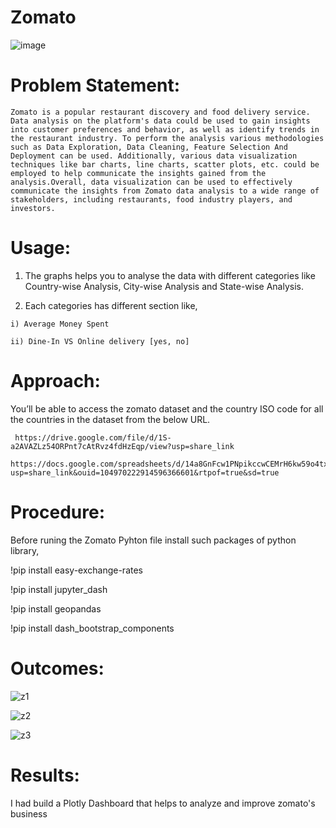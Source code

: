 # Zomato

![image](https://user-images.githubusercontent.com/107666598/218306458-2317d903-98cc-4f23-8679-f138f9e20ab1.png)

# Problem Statement:

    Zomato is a popular restaurant discovery and food delivery service. Data analysis on the platform's data could be used to gain insights into customer preferences and behavior, as well as identify trends in the restaurant industry. To perform the analysis various methodologies such as Data Exploration, Data Cleaning, Feature Selection And Deployment can be used. Additionally, various data visualization techniques like bar charts, line charts, scatter plots, etc. could be employed to help communicate the insights gained from the analysis.Overall, data visualization can be used to effectively communicate the insights from Zomato data analysis to a wide range of stakeholders, including restaurants, food industry players, and investors.

# Usage:

  1. The graphs helps you to analyse the data with different categories like Country-wise Analysis, City-wise Analysis and State-wise Analysis.
  
  2. Each categories has different section like,
  
    i) Average Money Spent
    
    ii) Dine-In VS Online delivery [yes, no]
    
# Approach:
   You’ll be able to access the zomato dataset and the country ISO code for all the countries in the dataset from the below URL. 
   
     https://drive.google.com/file/d/1S-a2AVAZLz54ORPnt7cAtRvz4fdHzEqp/view?usp=share_link
    
    https://docs.google.com/spreadsheets/d/14a8GnFcw1PNpikccwCEMrH6kw59o4tx6/edit?usp=share_link&ouid=104970222914596366601&rtpof=true&sd=true

    
# Procedure:

Before runing the Zomato Pyhton file install such packages of python library,

  !pip install easy-exchange-rates

  !pip install jupyter_dash

  !pip install geopandas

  !pip install dash_bootstrap_components
 
# Outcomes:

![z1](https://user-images.githubusercontent.com/107666598/218306400-c511e2b4-2a53-443b-a433-f249f2ca5552.png)

![z2](https://user-images.githubusercontent.com/107666598/218306406-16297e44-e7f0-4a53-9772-5f80881dc6d8.png)

![z3](https://user-images.githubusercontent.com/107666598/218306415-1935a2f7-e309-4d8a-9580-bffccf3fff56.png)

# Results:
 I had build a Plotly Dashboard that helps to analyze and improve zomato's business


